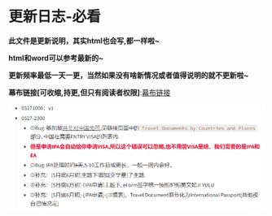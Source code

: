 # 更新日志-必看
**此文件是更新说明，其实html也会写,都一样啦~**

**html和word可以参考最新的~**

**更新频率最低一天一更，当然如果没有啥新情况或者值得说明的就不更新啦~**

**幕布链接[可收缩,持更,但只有阅读者权限]**:[幕布链接](https://mubu.com/colla/6kifSPpmL5x)

![](./QQ截图20210527212812.png)
